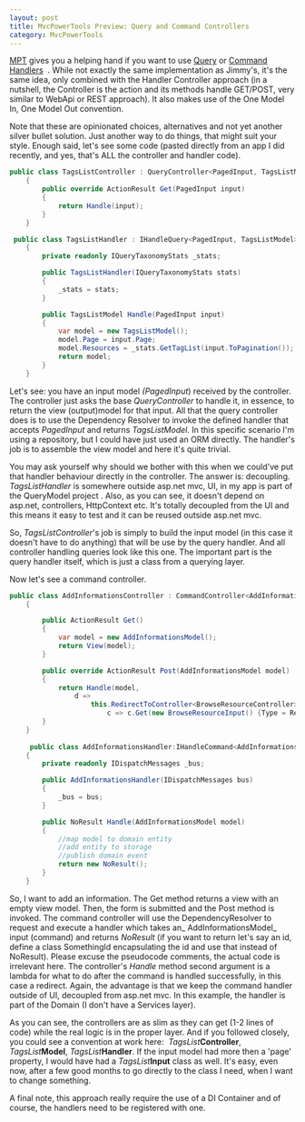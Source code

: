 ```yaml
---
layout: post
title: MvcPowerTools Preview: Query and Command Controllers
category: MvcPowerTools
---
```


[MPT](https://github.com/sapiens/MvcPowerTools) gives you a helping hand if you want to use [Query](http://lostechies.com/jimmybogard/2013/10/29/put-your-controllers-on-a-diet-gets-and-queries/) or [Command Handlers](http://lostechies.com/jimmybogard/2013/12/19/put-your-controllers-on-a-diet-posts-and-commands/)  . While not exactly the same implementation as Jimmy's, it's the same idea, only combined with the Handler Controller approach (in a nutshell, the Controller is the action and its methods handle GET/POST, very similar to WebApi or REST approach). It also makes use of the One Model In, One Model Out convention.

 Note that these are opinionated choices, alternatives and not yet another silver bullet solution. Just another way to do things, that might suit your style. Enough said, let's see some code (pasted directly from an app I did recently, and yes, that's ALL the controller and handler code).

  
```csharp
public class TagsListController : QueryController<PagedInput, TagsListModel>
    {
        public override ActionResult Get(PagedInput input)
        {
            return Handle(input);
        }
    }

 public class TagsListHandler : IHandleQuery<PagedInput, TagsListModel>
    {
        private readonly IQueryTaxonomyStats _stats;

        public TagsListHandler(IQueryTaxonomyStats stats)
        {
            _stats = stats;
        }

        public TagsListModel Handle(PagedInput input)
        {
            var model = new TagsListModel();
            model.Page = input.Page;
            model.Resources = _stats.GetTagList(input.ToPagination());            
            return model;
        }
    }
```
  Let's see: you have an input model _(PagedInput_) received by the controller. The controller just asks the base _QueryController_ to handle it, in essence, to return the view (output)model for that input. All that the query controller does is to use the Dependency Resolver to invoke the defined handler that accepts _PagedInput_ and returns _TagsListModel_. In this specific scenario I'm using a repository, but I could have just used an ORM directly. The handler's job is to assemble the view model and here it's quite trivial.

 You may ask yourself why should we bother with this when we could've put that handler behaviour directly in the controller. The answer is: decoupling. _TagsListHandler_ is somewhere outside asp.net mvc, UI, in my app is part of the QueryModel project . Also, as you can see, it doesn't depend on asp.net, controllers, HttpContext etc. It's totally decoupled from the UI and this means it easy to test and it can be reused outside asp.net mvc.

 So, _TagsListController_'s job is simply to build the input model (in this case it doesn't have to do anything) that will be use by the query handler. And all controller handling queries look like this one. The important part is the query handler itself, which is just a class from a querying layer.

 Now let's see a command controller.

  
```csharp
public class AddInformationsController : CommandController<AddInformationsModel,NoResult>
    {

        public ActionResult Get()
        {
            var model = new AddInformationsModel();
            return View(model);
        }

        public override ActionResult Post(AddInformationsModel model)
        {
            return Handle(model,
                d =>
                    this.RedirectToController<BrowseResourceController>(
                        c => c.Get(new BrowseResourceInput() {Type = ResourceType.Informations})));           
        }
	}
	
	 public class AddInformationsHandler:IHandleCommand<AddInformationsModel,NoResult>
    {
        private readonly IDispatchMessages _bus;

        public AddInformationsHandler(IDispatchMessages bus)
        {
            _bus = bus;
        }

        public NoResult Handle(AddInformationsModel model)
        {
            //map model to domain entity
			//add entity to storage
			//publish domain event
            return new NoResult();
        }
    }
```
  So, I want to add an information. The Get method returns a view with an empty view model. Then, the form is submitted and the Post method is invoked. The command controller will use the DependencyResolver to request and execute a handler which takes an_ AddInformationsModel_ input (command) and returns _NoResult_ (if you want to return let's say an id, define a class SomethingId encapsulating the id and use that instead of NoResult). Please excuse the pseudocode comments, the actual code is irrelevant here. The controller's _Handle_ method second argument is a lambda for what to do after the command is handled successfully, in this case a redirect. Again, the advantage is that we keep the command handler outside of UI, decoupled from asp.net mvc. In this example, the handler is part of the Domain (I don't have a Services layer).

 As you can see, the controllers are as slim as they can get (1-2 lines of code) while the real logic is in the proper layer. And if you followed closely, you could see a convention at work here:  _TagsList_**Controller**, _TagsList_**Model**, _TagsList_**Handler**. If the input model had more then a 'page' property, I would have had a _TagsList_**Input** class as well. It's easy, even now, after a few good months to go directly to the class I need, when I want to change something.

 A final note, this approach really require the use of a DI Container and of course, the handlers need to be registered with one.


